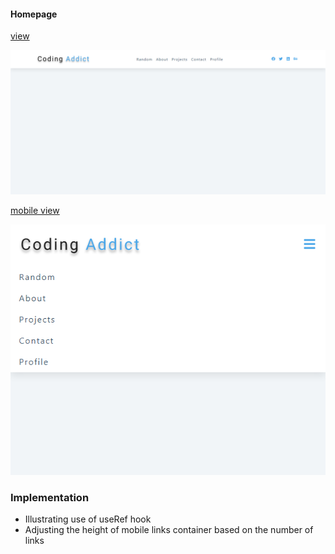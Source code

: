 #### Homepage

[view](https://femi-ologunwa.github.io/11-react-navbar-project)

![](./homescreen.png)

[mobile view](https://femi-ologunwa.github.io/11-react-navbar-project)

![](./homescreen2.png)

### Implementation

-  Illustrating use of useRef hook
-  Adjusting the height of mobile links container based on the number of links
